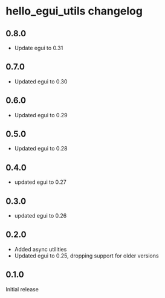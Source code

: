 # hello_egui_utils changelog

## 0.8.0

- Update egui to 0.31

## 0.7.0

- Updated egui to 0.30

## 0.6.0

- Updated egui to 0.29

## 0.5.0

- Updated egui to 0.28

## 0.4.0

- updated egui to 0.27

## 0.3.0

- updated egui to 0.26

## 0.2.0

- Added async utilities
- Updated egui to 0.25, dropping support for older versions

## 0.1.0

Initial release
